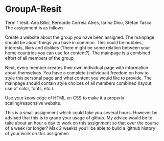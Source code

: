 # GroupA-Resit
Term 1 resit. Ada Bilici, Bernardo Correia Alves, Iarina Dicu, Stefan Tasca
The assignment is as follows:

 

Create a website about the group you have been assigned. The mainpage should be about things you have in common. This could be hobbies, interests, likes and dislikes (There might be some relation between your home countries you can use for content?). The mainpage is a combined effort of all members of the group.

 

Next, every member creates their own individual page with information about themselves. You have a complete (individual) freedom on how to style this personal page and what content you would like to provide. The mainpage should contain style choices of all members combined (layout, use of color, fonts, etc.).

Use your knowledge of HTML en CSS to make it a properly scaling/responsive website.

 

This is a small assignment which could take you several hours. However be advised that this is to grade your usage of github. My advice would be to take about an hour a day to work on this assignment so that over the course of a week (or longer? Max 2 weeks) you’ll be able to build a ‘github history’ of your work on this assignmen
